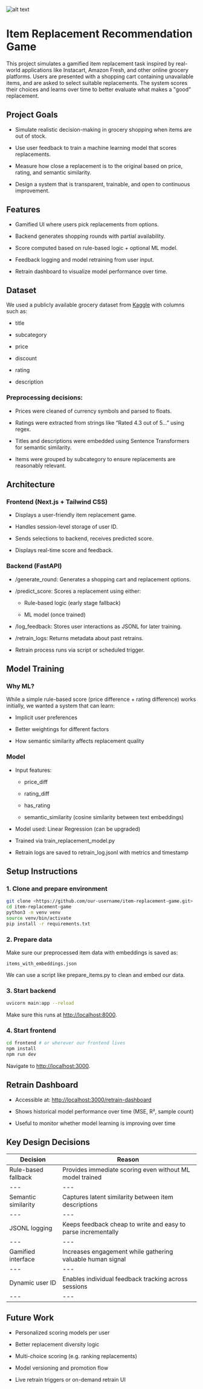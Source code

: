 ![alt text](dash.png "Game Screen")

# **Item Replacement Recommendation Game**

This project simulates a gamified item replacement task inspired by real-world applications like Instacart, Amazon Fresh, and other online grocery platforms. Users are presented with a shopping cart containing unavailable items, and are asked to select suitable replacements. The system scores their choices and learns over time to better evaluate what makes a "good" replacement.

## **Project Goals**

- Simulate realistic decision-making in grocery shopping when items are out of stock.  

- Use user feedback to train a machine learning model that scores replacements.  

- Measure how close a replacement is to the original based on price, rating, and semantic similarity.  

- Design a system that is transparent, trainable, and open to continuous improvement.  

## **Features**

- Gamified UI where users pick replacements from options.  

- Backend generates shopping rounds with partial availability.  

- Score computed based on rule-based logic + optional ML model.  

- Feedback logging and model retraining from user input.  

- Retrain dashboard to visualize model performance over time.  

## **Dataset**

We used a publicly available grocery dataset from [Kaggle](https://www.kaggle.com/datasets/bhavikjikadara/grocery-store-dataset) with columns such as:

- title  

- subcategory  

- price  

- discount  

- rating  

- description  

### **Preprocessing decisions:**

- Prices were cleaned of currency symbols and parsed to floats.  

- Ratings were extracted from strings like “Rated 4.3 out of 5...” using regex.  

- Titles and descriptions were embedded using Sentence Transformers for semantic similarity.  

- Items were grouped by subcategory to ensure replacements are reasonably relevant.  

## **Architecture**

### **Frontend (Next.js + Tailwind CSS)**

- Displays a user-friendly item replacement game.  

- Handles session-level storage of user ID.  

- Sends selections to backend, receives predicted score.  

- Displays real-time score and feedback.  

### **Backend (FastAPI)**

- /generate_round: Generates a shopping cart and replacement options.  

- /predict_score: Scores a replacement using either:  
  - Rule-based logic (early stage fallback)  

  - ML model (once trained)  

- /log_feedback: Stores user interactions as JSONL for later training.  

- /retrain_logs: Returns metadata about past retrains.  

- Retrain process runs via script or scheduled trigger.  

## **Model Training**

### **Why ML?**

While a simple rule-based score (price difference + rating difference) works initially, we wanted a system that can learn:

- Implicit user preferences  

- Better weightings for different factors  

- How semantic similarity affects replacement quality  

### **Model**

- Input features:  
  - price_diff  

  - rating_diff  

  - has_rating  

  - semantic_similarity (cosine similarity between text embeddings)  

- Model used: Linear Regression (can be upgraded)  

- Trained via train_replacement_model.py  

- Retrain logs are saved to retrain_log.jsonl with metrics and timestamp  

## **Setup Instructions**

### **1\. Clone and prepare environment**

```bash
git clone <https://github.com/our-username/item-replacement-game.git>
cd item-replacement-game
python3 -m venv venv
source venv/bin/activate
pip install -r requirements.txt
```
### **2\. Prepare data**

Make sure our preprocessed item data with embeddings is saved as:
```
items_with_embeddings.json
```
We can use a script like prepare_items.py to clean and embed our data.

### **3\. Start backend**

```bash
uvicorn main:app --reload
```
Make sure this runs at <http://localhost:8000>.

### **4\. Start frontend**

```bash
cd frontend # or wherever our frontend lives
npm install
npm run dev
```
Navigate to <http://localhost:3000>.

## **Retrain Dashboard**

- Accessible at: <http://localhost:3000/retrain-dashboard>  

- Shows historical model performance over time (MSE, R², sample count)  

- Useful to monitor whether model learning is improving over time  

## **Key Design Decisions**

| **Decision** | **Reason** |
| --- | --- |
| Rule-based fallback | Provides immediate scoring even without ML model trained |
| --- | --- |
| Semantic similarity | Captures latent similarity between item descriptions |
| --- | --- |
| JSONL logging | Keeps feedback cheap to write and easy to parse incrementally |
| --- | --- |
| Gamified interface | Increases engagement while gathering valuable human signal |
| --- | --- |
| Dynamic user ID | Enables individual feedback tracking across sessions |
| --- | --- |

## **Future Work**

- Personalized scoring models per user  

- Better replacement diversity logic  

- Multi-choice scoring (e.g. ranking replacements)  

- Model versioning and promotion flow  

- Live retrain triggers or on-demand retrain UI
